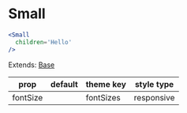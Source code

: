 # Small

```.jsx
<Small
  children='Hello'
/>
```

Extends: [Base](/components/Base)

prop | default | theme key | style type
---|---|---|---
fontSize |  | fontSizes | responsive